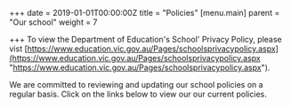 +++
date = 2019-01-01T00:00:00Z
title = "Policies"
[menu.main]
parent = "Our school"
weight = 7

+++
To view the Department of Education's School' Privacy Policy, please vist [https://www.education.vic.gov.au/Pages/schoolsprivacypolicy.aspx](https://www.education.vic.gov.au/Pages/schoolsprivacypolicy.aspx "https://www.education.vic.gov.au/Pages/schoolsprivacypolicy.aspx").

We are committed to reviewing and updating our school policies on a regular basis.  Click on the links below to view our our current policies.
